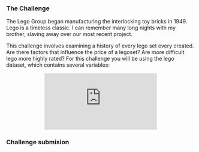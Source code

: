 
### The Challenge 
The Lego Group began manufacturing the interlocking toy bricks in 1949. Lego is a timeless classic. I can remember many long nights with my brother, slaving away over our most recent project.

This challenge involves examining a history of every lego set every created. Are there factors that influence the price of a legoset? Are more difficult lego more highly rated? For this challenge you will be using the lego dataset, which contains several variables: 


<p align="center"> 
  <iframe src="https://www.youtube.com/embed/zCXMx7RcZ5I" frameborder="0" allow="accelerometer; autoplay; encrypted-media; gyroscope; picture-in-picture" allowfullscreen class="frame"></iframe> </p>

### Challenge submision

